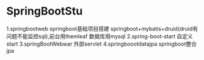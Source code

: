 # SpringBootStu
1.springbootweb
  springboot基础项目搭建 springboot+mybatis+druid(druid有问题不能监控sql),前台用themleaf 数据库用mysql
2.spring-boot-start
  自定义start
3.springBootWebwar
  外部servlet
4.springboootdatajpa
  springboot整合jpa
